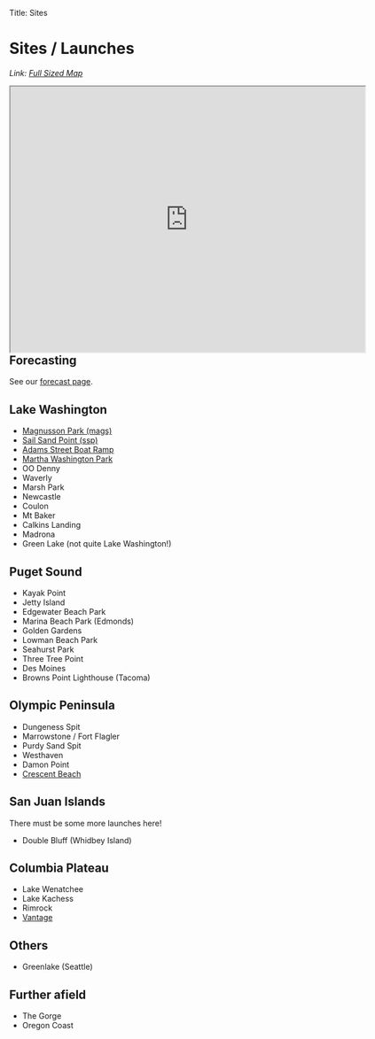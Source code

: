 Title: Sites

# Sites / Launches

_Link: [Full Sized Map](/map)_

<div style="float: right; width: 100%;" >
    <iframe
    src="https://www.google.com/maps/d/u/0/embed?mid=1zF6jmAEuTNwGlDCY3XlijlyzT-6T-D8&ehbc=2E312F&z=7&ll=47.8157,-121.5564"
    width="640"
    height="480"
    ></iframe>
</div>

## Forecasting

See our [forecast page](/forecast).

## Lake Washington

- [Magnusson Park (mags)](/sites/mags)
- [Sail Sand Point (ssp)](/sites/ssp)
- [Adams Street Boat Ramp](/sites/adams_street)
- [Martha Washington Park](/sites/martha_washington_park)
- OO Denny
- Waverly
- Marsh Park
- Newcastle
- Coulon
- Mt Baker
- Calkins Landing
- Madrona
- Green Lake (not quite Lake Washington!)

## Puget Sound

- Kayak Point
- Jetty Island
- Edgewater Beach Park
- Marina Beach Park (Edmonds)
- Golden Gardens
- Lowman Beach Park
- Seahurst Park
- Three Tree Point
- Des Moines
- Browns Point Lighthouse (Tacoma)

## Olympic Peninsula

- Dungeness Spit
- Marrowstone / Fort Flagler
- Purdy Sand Spit
- Westhaven
- Damon Point
- [Crescent Beach](/sites/crescent_beach)

## San Juan Islands

There must be some more launches here!

- Double Bluff (Whidbey Island)

## Columbia Plateau

- Lake Wenatchee
- Lake Kachess
- Rimrock
- [Vantage](/sites/vantage)

## Others

- Greenlake (Seattle)

## Further afield

- The Gorge
- Oregon Coast
